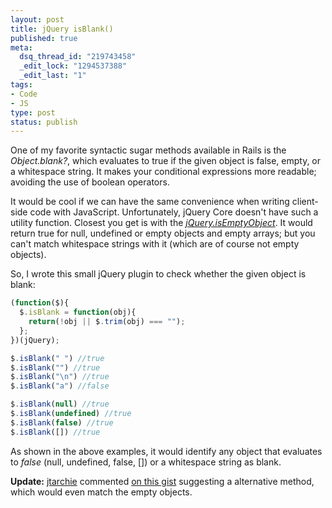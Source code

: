 ```yaml
--- 
layout: post
title: jQuery isBlank()
published: true
meta: 
  dsq_thread_id: "219743458"
  _edit_lock: "1294537388"
  _edit_last: "1"
tags: 
- Code
- JS 
type: post
status: publish
---
```

One of my favorite syntactic sugar methods available in Rails is the <em>Object.blank?</em>, which evaluates to true if the given object is false, empty, or a whitespace string. It makes your conditional expressions more readable; avoiding the use of boolean operators.

It would be cool if we can have the same convenience when writing client-side code with JavaScript. Unfortunately, jQuery Core doesn't have such a utility function. Closest you get is with the <em><a href="http://api.jquery.com/jQuery.isEmptyObject/">jQuery.isEmptyObject</a></em>. It would return true for null, undefined or empty objects and empty arrays; but you can't match whitespace strings with it (which are of course not empty objects).

So, I wrote this small jQuery plugin to check whether the given object is blank:

```javascript
(function($){
  $.isBlank = function(obj){
    return(!obj || $.trim(obj) === "");
  };
})(jQuery);

$.isBlank(" ") //true
$.isBlank("") //true
$.isBlank("\n") //true
$.isBlank("a") //false

$.isBlank(null) //true
$.isBlank(undefined) //true
$.isBlank(false) //true
$.isBlank([]) //true
```

As shown in the above examples, it would identify any object that evaluates to <em>false</em> (null, undefined, false, []) or a whitespace string as blank.

<strong>Update:</strong> <a href="https://gist.github.com/jtarchie">jtarchie</a> commented <a href="https://gist.github.com/758269">on this gist</a> suggesting a alternative method, which would even match the empty objects.
